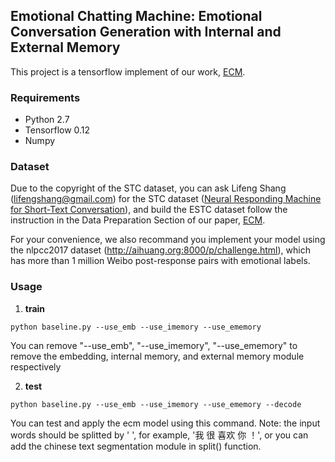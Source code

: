 ## Emotional Chatting Machine: Emotional Conversation Generation with Internal and External Memory

This project is a tensorflow implement of our work, [ECM](https://arxiv.org/abs/1704.01074).

### Requirements
 - Python 2.7
 - Tensorflow 0.12
 - Numpy
 
### Dataset

Due to the copyright of the STC dataset, you can ask Lifeng Shang (lifengshang@gmail.com) for the STC dataset ([Neural Responding Machine for Short-Text Conversation](https://arxiv.org/abs/1503.02364v2)), and build the ESTC dataset follow the instruction in the Data Preparation Section of our paper, [ECM](https://arxiv.org/abs/1704.01074).

For your convenience, we also recommand you implement your model using the nlpcc2017 dataset (http://aihuang.org:8000/p/challenge.html), which has more than 1 million Weibo post-response pairs with emotional labels.

### Usage
1. **train**
```Shell
python baseline.py --use_emb --use_imemory --use_ememory
```
You can remove "--use_emb", "--use_imemory", "--use_ememory" to remove the embedding, internal memory, and external memory module respectively

2. **test**
```Shell
python baseline.py --use_emb --use_imemory --use_ememory --decode
```
You can test and apply the ecm model using this command. Note: the input words should be splitted by ' ', for example, '我 很 喜欢 你 ！', or you can add the chinese text segmentation module in split() function.

